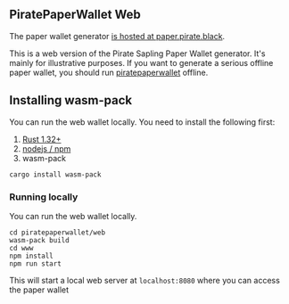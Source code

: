 ## PiratePaperWallet Web
The paper wallet generator [is hosted at paper.pirate.black](https://paper.pirate.black).

This is a web version of the Pirate Sapling Paper Wallet generator. It's mainly for illustrative purposes. If you want to generate a serious offline paper wallet, you should run [piratepaperwallet](https://github.com/mrmlynch/piratepaperwallet) offline. 

## Installing wasm-pack
You can run the web wallet locally. You need to install the following first:
1. [Rust 1.32+](https://www.rust-lang.org/tools/install)
2. [nodejs / npm](https://www.npmjs.com/get-npm)
3. wasm-pack
```
cargo install wasm-pack
```

### Running locally
You can run the web wallet locally.

```
cd piratepaperwallet/web
wasm-pack build
cd www
npm install
npm run start
```

This will start a local web server at `localhost:8080` where you can access the paper wallet
